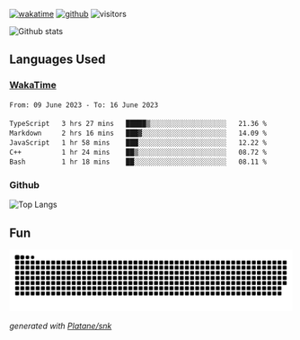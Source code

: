 [![wakatime](https://wakatime.com/badge/user/82c377cd-a54c-404c-b7df-177b313ca539.svg)](https://wakatime.com/@82c377cd-a54c-404c-b7df-177b313ca539)
[![github](https://img.shields.io/github/followers/xinthose?logo=github&style=plastic)](https://github.com/alanhamlett?tab=followers)
![visitors](https://visitor-badge.glitch.me/badge?page_id=xinthose&left_color=green&right_color=red)

![Github stats](https://github-readme-stats.vercel.app/api?username=xinthose&show_icons=true&theme=radical&count_private=true)

## Languages Used

### [WakaTime](https://wakatime.com/)
<!--START_SECTION:waka-->

```txt
From: 09 June 2023 - To: 16 June 2023

TypeScript   3 hrs 27 mins   █████▒░░░░░░░░░░░░░░░░░░░   21.36 %
Markdown     2 hrs 16 mins   ███▓░░░░░░░░░░░░░░░░░░░░░   14.09 %
JavaScript   1 hr 58 mins    ███░░░░░░░░░░░░░░░░░░░░░░   12.22 %
C++          1 hr 24 mins    ██▒░░░░░░░░░░░░░░░░░░░░░░   08.72 %
Bash         1 hr 18 mins    ██░░░░░░░░░░░░░░░░░░░░░░░   08.11 %
```

<!--END_SECTION:waka-->

### Github

![Top Langs](https://github-readme-stats.vercel.app/api/top-langs/?username=xinthose)

## Fun
![github contribution grid snake animation](https://raw.githubusercontent.com/xinthose/xinthose/output/github-contribution-grid-snake.svg)

_generated with [Platane/snk](https://github.com/Platane/snk)_

